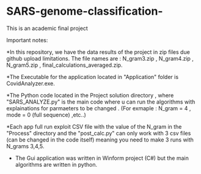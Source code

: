 # SARS-genome-classification-
This is an academic final project 

Important notes: 

*In this repository, we have the data results of the project in zip files due github upload limitations. 
The file names are : N_gram3.zip , N_gram4.zip , N_gram5.zip , final_calculations_averaged.zip.

*The Executable for the application located in "Application" folder is CovidAnalyzer.exe.

*The Python code located in the Project solution directory , where "SARS_ANALYZE.py" is the main code where u can run the algorithms with explainations for parmaeters
to be changed . (For exmaple : N_gram = 4 , mode = 0 (full sequence) ,etc..)

*Each app full run exploit CSV file with the value of the N_gram in the "Process" directory and the "post_calc.py" 
can only work with 3 csv files (can be changed in the code itself) meaning you need to make 3 runs with N_grams 3,4,5.


* The Gui application was written in Winform project (C#) but the main algorithms are written in python.

